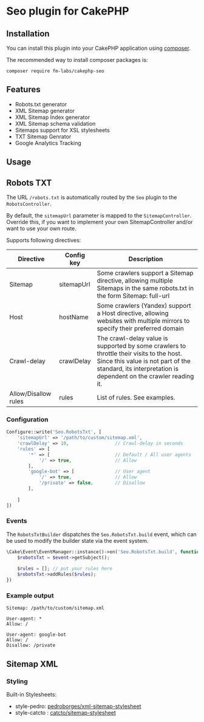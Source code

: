 # Seo plugin for CakePHP

## Installation

You can install this plugin into your CakePHP application using [composer](http://getcomposer.org).

The recommended way to install composer packages is:

```
composer require fm-labs/cakephp-seo
```

## Features

- Robots.txt generator
- XML Sitemap generator
- XML Sitemap Index generator
- XML Sitemap schema validation
- Sitemaps support for XSL stylesheets
- TXT Sitemap Genrator
- Google Analytics Tracking

## Usage


## Robots TXT

The URL `/robots.txt` is automatically routed by the `Seo` plugin to the `RobotsController`.

By default, the `sitemapUrl` parameter is mapped to the `SitemapController`.
Override this, if you want to implement your own SitemapController and/or want to use your own route.

Supports following directives:

| Directive            | Config key | Description                                                                                                                                                                                        |
|----------------------|------------|----------------------------------------------------------------------------------------------------------------------------------------------------------------------------------------------------|
| Sitemap              | sitemapUrl | Some crawlers support a Sitemap directive, allowing multiple Sitemaps in the same robots.txt in the form Sitemap: full-url                                                                         |
| Host                 | hostName   | Some crawlers (Yandex) support a Host directive, allowing websites with multiple mirrors to specify their preferred domain                                                                         |
| Crawl-delay          | crawlDelay | The crawl-delay value is supported by some crawlers to throttle their visits to the host. Since this value is not part of the standard, its interpretation is dependent on the crawler reading it. |
| Allow/Disallow rules | rules      | List of rules. See examples.                                                                                                                                                                       |


### Configuration
```php
Configure::write('Seo.RobotsTxt', [
    'sitemapUrl' => '/path/to/custom/sitemap.xml',
    'crawlDelay' => 10,                 // Crawl-delay in seconds
    'rules' => [
        '*' => [                        // Default / All user agents
            '/' => true,                // Allow
        ],
        'google-bot' => [               // User agent
            '/' => true,                // Allow
            '/private' => false,        // Disallow
        ],
        
    ]
])
```

### Events

The `RobotsTxtBuilder` dispatches the `Seo.RobotsTxt.build` event, which can be used to modify the builder state via the event system.

```php
\Cake\Event\EventManager::instance()->on('Seo.RobotsTxt.build', function($event) {
    $robotsTxt = $event->getSubject();
    
    $rules = []; // put your rules here
    $robotsTxt->addRules($rules);
})
```

### Example output

```text
Sitemap: /path/to/custom/sitemap.xml

User-agent: *
Allow: /

User-agent: google-bot
Allow: /
Disallow: /private
```


## Sitemap XML

### Styling

Built-in Stylesheets:

* style-pedro: [pedroborges/xml-sitemap-stylesheet](https://github.com/pedroborges/xml-sitemap-stylesheet)
* style-catcto : [catcto/sitemap-stylesheet](https://github.com/catcto/sitemap-stylesheet)
